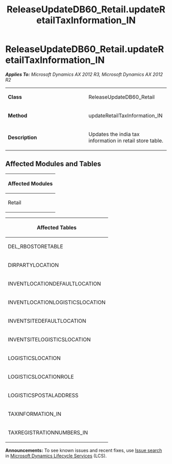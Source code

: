 ﻿---
title: ReleaseUpdateDB60_Retail.updateRetailTaxInformation_IN
TOCTitle: ReleaseUpdateDB60_Retail.updateRetailTaxInformation_IN
ms:assetid: b0cf64ca-32ba-a50e-7095-0df433339390
ms:mtpsurl: https://msdn.microsoft.com/en-us/library/JJ686604(v=AX.60)
ms:contentKeyID: 49710558
ms.date: 05/18/2015
mtps_version: v=AX.60
---

# ReleaseUpdateDB60\_Retail.updateRetailTaxInformation\_IN 


_**Applies To:** Microsoft Dynamics AX 2012 R3, Microsoft Dynamics AX 2012 R2_

<table>
<colgroup>
<col style="width: 50%" />
<col style="width: 50%" />
</colgroup>
<tbody>
<tr class="odd">
<td><p><strong>Class</strong></p></td>
<td><p>ReleaseUpdateDB60_Retail</p></td>
</tr>
<tr class="even">
<td><p><strong>Method</strong></p></td>
<td><p>updateRetailTaxInformation_IN</p></td>
</tr>
<tr class="odd">
<td><p><strong>Description</strong></p></td>
<td><p>Updates the india tax information in retail store table.</p></td>
</tr>
</tbody>
</table>


## Affected Modules and Tables

<table>
<colgroup>
<col style="width: 100%" />
</colgroup>
<thead>
<tr class="header">
<th><p>Affected Modules</p></th>
</tr>
</thead>
<tbody>
<tr class="odd">
<td><p>Retail</p></td>
</tr>
</tbody>
</table>


<table>
<colgroup>
<col style="width: 100%" />
</colgroup>
<thead>
<tr class="header">
<th><p>Affected Tables</p></th>
</tr>
</thead>
<tbody>
<tr class="odd">
<td><p>DEL_RBOSTORETABLE</p></td>
</tr>
<tr class="even">
<td><p>DIRPARTYLOCATION</p></td>
</tr>
<tr class="odd">
<td><p>INVENTLOCATIONDEFAULTLOCATION</p></td>
</tr>
<tr class="even">
<td><p>INVENTLOCATIONLOGISTICSLOCATION</p></td>
</tr>
<tr class="odd">
<td><p>INVENTSITEDEFAULTLOCATION</p></td>
</tr>
<tr class="even">
<td><p>INVENTSITELOGISTICSLOCATION</p></td>
</tr>
<tr class="odd">
<td><p>LOGISTICSLOCATION</p></td>
</tr>
<tr class="even">
<td><p>LOGISTICSLOCATIONROLE</p></td>
</tr>
<tr class="odd">
<td><p>LOGISTICSPOSTALADDRESS</p></td>
</tr>
<tr class="even">
<td><p>TAXINFORMATION_IN</p></td>
</tr>
<tr class="odd">
<td><p>TAXREGISTRATIONNUMBERS_IN</p></td>
</tr>
</tbody>
</table>

  
**Announcements:** To see known issues and recent fixes, use [Issue search](http://go.microsoft.com/fwlink/?linkid=389258) in [Microsoft Dynamics Lifecycle Services](http://go.microsoft.com/fwlink/?linkid=306505) (LCS).

